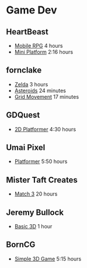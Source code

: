 # Game Dev

## HeartBeast
* [Mobile RPG](https://www.youtube.com/playlist?list=PL9FzW-m48fn1JgK_mavg7ym6nvchF9Yjb) 4 hours
* [Mini Platform](https://www.youtube.com/playlist?list=PL9FzW-m48fn2jlBu_0DRh7PvAt-GULEmd) 2:16 hours

## fornclake
* [Zelda](https://www.youtube.com/playlist?list=PLv0bAfkzWSiY4d_FJlQTlFOZh34nrlJZY) 3 hours
* [Asteroids](https://www.youtube.com/watch?v=mCLAmjqnyTA) 24 minutes
* [Grid Movement](https://www.youtube.com/watch?v=JtnnKVxoH5k) 17 minutes

## GDQuest
* [2D Platformer](https://www.youtube.com/playlist?list=PLhqJJNjsQ7KH_z21S_XeXD3Ht3WnSqW97) 4:30 hours

## Umai Pixel
* [Platformer](https://www.youtube.com/playlist?list=PLyckz_-Rzq6ClGevL2fneJ5YJnMPKWa4M) 5:50 hours

## Mister Taft Creates
* [Match 3](https://www.youtube.com/playlist?list=PL4vbr3u7UKWqwQlvwvgNcgDL1p_3hcNn2) 20 hours

## Jeremy Bullock
* [Basic 3D](https://www.youtube.com/playlist?list=PLTZoMpB5Z4aBOtdBUXOeemKdg2fKxgJjm) 1 hour

## BornCG
* [Simple 3D Game](https://www.youtube.com/playlist?list=PLda3VoSoc_TSBBOBYwcmlamF1UrjVtccZ) 5:15 hours